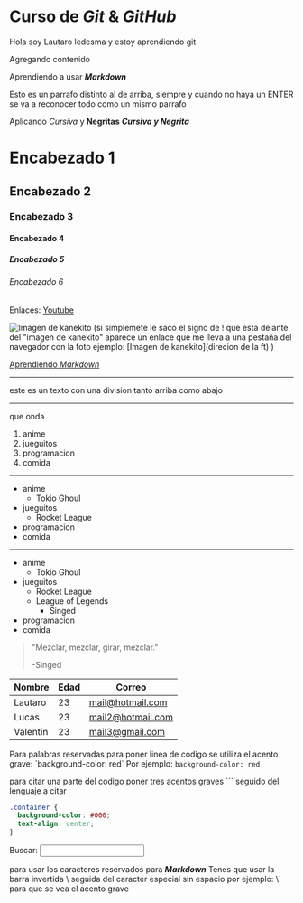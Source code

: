 # Curso de **_Git_** & **_GitHub_**

Hola soy Lautaro ledesma y estoy aprendiendo git

Agregando contenido

Aprendiendo a usar **_Markdown_**

Esto es un parrafo distinto al de arriba, siempre y cuando no haya un ENTER se va a reconocer todo como un mismo parrafo

Aplicando _Cursiva_ y **Negritas**
**_Cursiva y Negrita_**

# Encabezado 1

## Encabezado 2

### Encabezado 3

#### Encabezado 4

##### Encabezado 5

###### Encabezado 6

Enlaces:
[Youtube](https://youtube.com)

![Imagen de kanekito](https://animeargentina.net/wp-content/uploads/2021/12/kaneki-ken-tranka-1024x579.jpg)
(si simplemete le saco el signo de ! que esta delante del "imagen de kanekito" aparece un enlace que me lleva a una pestaña del navegador con la foto ejemplo: \[Imagen de kanekito]\(direcion de la ft) )

[Aprendiendo _Markdown_](#curso-de-git--github)

---

este es un texto con una division tanto arriba como abajo

---

que onda

1. anime
2. jueguitos
3. programacion
4. comida

---

- anime
  - Tokio Ghoul
- jueguitos
  - Rocket League
- programacion
- comida

---

- anime
  - Tokio Ghoul
- jueguitos
  - Rocket League
  - League of Legends
    - Singed
- programacion
- comida

> "Mezclar, mezclar, girar, mezclar."
>
> -Singed

| Nombre   | Edad | Correo            |
| -------- | ---- | ----------------- |
| Lautaro  | 23   | mail@hotmail.com  |
| Lucas    | 23   | mail2@hotmail.com |
| Valentin | 23   | mail3@gmail.com   |

Para palabras reservadas para poner linea de codigo se utiliza el acento grave: \`background-color: red\` Por ejemplo: `background-color: red`

para citar una parte del codigo poner tres acentos graves \`\`\` seguido del lenguaje a citar

```css
.container {
  background-color: #000;
  text-align: center;
}
```

<form>
<label for="q">Buscar:</label>
<input type="search" name="q" id="q">
</form>

<!-- Esto es un comentario en Markdown -->

para usar los caracteres reservados para **_Markdown_** Tenes que usar la barra invertida \ seguida del caracter especial sin espacio por ejemplo: \\` para que se vea el acento grave
